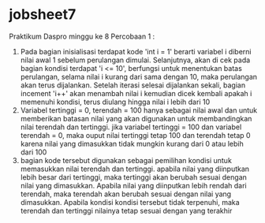 # jobsheet7
Praktikum Daspro minggu ke 8
Percobaan 1 :
1. Pada bagian inisialisasi terdapat kode 'int i = 1' berarti variabel i diberni nilai awal 1 sebelum perulangan dimulai. Selanjutnya, akan di cek pada bagian kondisi terdapat 'i <= 10', berfungsi untuk menentukan batas perulangan, selama nilai i kurang dari sama dengan 10, maka perulangan akan terus dijalankan. Setelah iterasi selesai dijalankan sekali, bagian incement 'i++' akan menambah nilai i kemudian dicek kembali apakah i memenuhi kondisi, terus diulang hingga nilai i lebih dari 10
2. Variabel tertinggi = 0, terendah = 100 hanya sebagai nilai awal dan untuk memberikan batasan nilai yang akan digunakan untuk membandingkan nilai terendah dan tertinggi. jika variabel tertinggi = 100 dan variabel terendah = 0, maka ouput nilai tertinggi tetap 100 dan terendah tetap 0 karena nilai yang dimasukkan tidak mungkin kurang dari 0 atau lebih dari 100
3. bagian kode tersebut digunakan sebagai pemilihan kondisi untuk memasukkan nilai terendah dan tertinggi. apabila nilai yang diinputkan lebih besar dari tertinggi, maka tertinggi akan berubah sesuai dengan nilai yang dimasukkan. Apabila nilai yang diinputkan lebih rendah dari terendah, maka terendah akan berubah sesuai dengan nilai yang dimasukkan. Apabila kondisi kondisi tersebut tidak terpenuhi, maka terendah dan tertinggi nilainya tetap sesuai dengan yang terakhir
